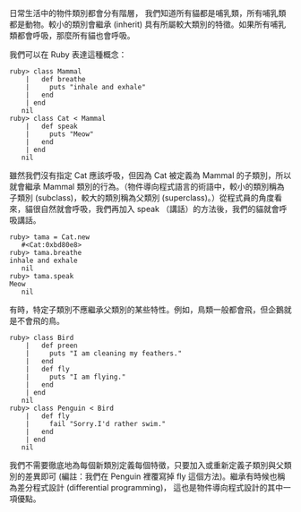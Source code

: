 日常生活中的物件類別都會分有階層， 我們知道所有貓都是哺乳類，所有哺乳類都是動物。較小的類別會繼承 (inherit) 具有所屬較大類別的特徵。如果所有哺乳類都會呼吸，那麼所有貓也會呼吸。

我們可以在 Ruby 表達這種概念：

    ruby> class Mammal
        |   def breathe
        |     puts "inhale and exhale"
        |   end
        | end
       nil
    ruby> class Cat < Mammal
        |   def speak
        |     puts "Meow"
        |   end
        | end
       nil

雖然我們沒有指定 Cat 應該呼吸，但因為 Cat 被定義為 Mammal 的子類別，所以就會繼承 Mammal 類別的行為。（物件導向程式語言的術語中，較小的類別稱為子類別 (subclass)，較大的類別稱為父類別 (superclass)。）從程式員的角度看來，貓很自然就會呼吸，我們再加入 speak （講話）的方法後，我們的貓就會呼吸講話。

    ruby> tama = Cat.new
       #<Cat:0xbd80e8>
    ruby> tama.breathe
    inhale and exhale
       nil
    ruby> tama.speak
    Meow
       nil

有時，特定子類別不應繼承父類別的某些特性。例如，鳥類一般都會飛，但企鵝就是不會飛的鳥。

    ruby> class Bird
        |   def preen
        |     puts "I am cleaning my feathers."
        |   end
        |   def fly
        |     puts "I am flying."
        |   end
        | end
       nil
    ruby> class Penguin < Bird
        |   def fly
        |     fail "Sorry.I'd rather swim."
        |   end
        | end
       nil
       
我們不需要徹底地為每個新類別定義每個特徵，只要加入或重新定義子類別與父類別的差異即可 (編註：我們在 Penguin 裡覆寫掉 fly 這個方法)。繼承有時候也稱為差分程式設計 (differential programming)， 這也是物件導向程式設計的其中一項優點。